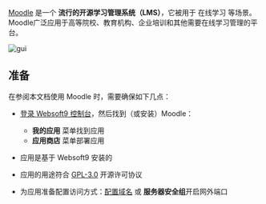 [Moodle](https://moodle.com/) 是一个 **流行的开源学习管理系统（LMS）**，它被用于 在线学习  等场景。Moodle广泛应用于高等院校、教育机构、企业培训和其他需要在线学习管理的平台。


![gui](https://libs.websoft9.com/Websoft9/DocsPicture/zh/moodle/moodlegui-websoft9.jpg)


## 准备

在参阅本文档使用 Moodle 时，需要确保如下几点：

- [登录 Websoft9 控制台](./login-console)，然后找到（或安装）Moodle：
  - **我的应用** 菜单找到应用 
  - **应用商店** 菜单部署应用

- 应用是基于 Websoft9 安装的


- 应用的用途符合 [GPL-3.0](https://opensource.org/licenses/GPL-3.0) 开源许可协议


- 为应用准备配置访问方式：[配置域名](./domain-set) 或 **服务器安全组**开启网外端口